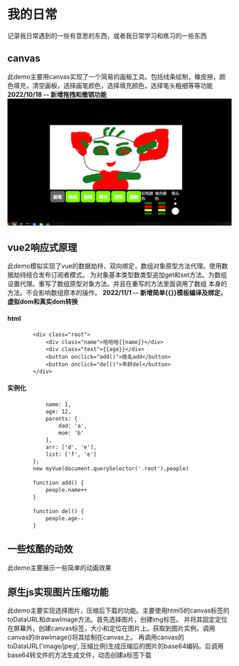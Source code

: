 # 我的日常
记录我日常遇到的一些有意思的东西，或者我日常学习和练习的一些东西

## canvas
此demo主要用canvas实现了一个简易的画板工具。包括线条绘制，橡皮擦，颜色填充，清空画板，选择画笔颜色，选择填充颜色，选择笔头粗细等等功能
**2022/10/18 -- 新增拖拽和撤销功能**
![](README_files/1.png)



## vue2响应式原理
此demo模拟实现了vue的数据劫持，双向绑定，数组对象原型方法代理。使用数据劫持结合发布订阅者模式。
为对象基本类型数类型追加get和set方法。为数组设置代理。重写了数组原型对象方法。并且在重写的方法里面调用了数组
本身的方法。不会影响数组原本的操作。
**2022/11/1 -- 新增简单{{}}模板编译及绑定，虚拟dom和真实dom转换**
#### html
```
		<div class="root">
			<div class="name">哈哈哈{{name}}</div>
			<div class="text">{{age}}</div>
			<button onclick="add()">姓名add</button>
			<button onclick="del()">年龄del</button>
		</div>
```

#### 实例化
```		const people = {
			name: 1,
			age: 12,
			parents: {
				dad: 'a',
				mom: 'b'
			},
			arr: ['d', 'e'],
			list: ['f', 'e']
		};
		new myVue(document.querySelector('.root'),people)

		function add() {
			people.name++
		}

		function del() {
			people.age--
		}
```

## 一些炫酷的动效
此demo主要展示一些简单的动画效果

## 原生js实现图片压缩功能
此demo主要实现选择图片，压缩后下载的功能。主要使用html5的canvas标签的toDataURL和drawImage方法。首先选择图片，创建img标签。
并将其固定定位在屏幕外，创建canvas标签，大小和定位在图片上。获取到图片实例。调用canvas的drawImage()将其绘制在canvas上。
再调用canvas的toDataURL('image/jpeg', 压缩比例)生成压缩后的图片的base64编码。后调用base64转文件的方法生成文件，动态创建a标签下载

